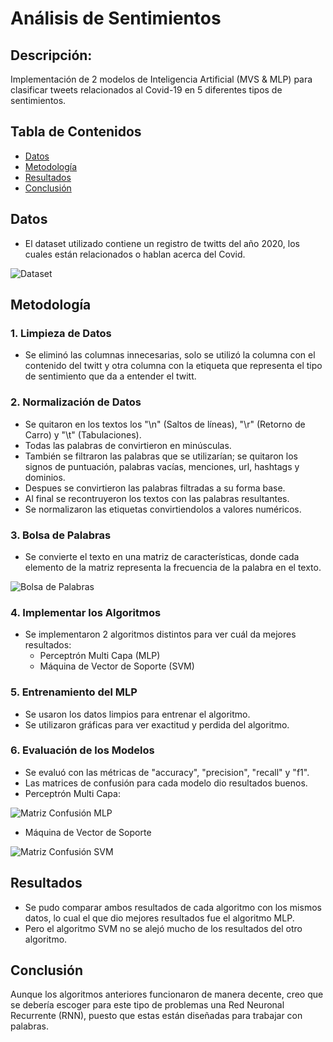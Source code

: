 # Análisis de Sentimientos

## Descripción:
Implementación de 2 modelos de Inteligencia Artificial (MVS &amp; MLP) para clasificar tweets relacionados al Covid-19 en 5 diferentes tipos de sentimientos.


## Tabla de Contenidos 
- [Datos](#datos)
- [Metodología](#metodología)
- [Resultados](#resultados)
- [Conclusión](#conclusión)

## Datos 
- El dataset utilizado contiene un registro de twitts del año 2020, los cuales están relacionados o hablan acerca del Covid.

![Dataset](Imágenes/Dataset.png)

## Metodología 

### 1. Limpieza de Datos 
- Se eliminó las columnas innecesarias, solo se utilizó la columna con el contenido del twitt y otra columna con la etiqueta que representa el tipo de sentimiento que da a entender el twitt.

### 2. Normalización de Datos 
- Se quitaron en los textos los "\n" (Saltos de líneas), "\r" (Retorno de Carro) y "\t" (Tabulaciones).
- Todas las palabras de convirtieron en minúsculas.
- También se filtraron las palabras que se utilizarían; se quitaron los signos de puntuación, palabras vacías, menciones, url, hashtags y dominios.
- Despues se convirtieron las palabras filtradas a su forma base.
- Al final se recontruyeron los textos con las palabras resultantes.
- Se normalizaron las etiquetas convirtiendolos a valores numéricos.

### 3. Bolsa de Palabras 
- Se convierte el texto en una matriz de características, donde cada elemento de la matriz representa la frecuencia de la palabra en el texto.
 
![Bolsa de Palabras](Imágenes/Bolsa_Palabras.png)

### 4. Implementar los Algoritmos
- Se implementaron 2 algoritmos distintos para ver cuál da mejores resultados:
  - Perceptrón Multi Capa (MLP)
  - Máquina de Vector de Soporte (SVM)

### 5. Entrenamiento del MLP 
- Se usaron los datos limpios para entrenar el algoritmo.
- Se utilizaron gráficas para ver exactitud y perdida del algoritmo.

### 6. Evaluación de los Modelos
- Se evaluó con las métricas de "accuracy", "precision", "recall" y "f1".
- Las matrices de confusión para cada modelo dio resultados buenos.
- Perceptrón Multi Capa:

![Matriz Confusión MLP](Imágenes/Matriz_MLP.png)

- Máquina de Vector de Soporte

![Matriz Confusión SVM](Imágenes/Matriz_SVM.png)

## Resultados 
- Se pudo comparar ambos resultados de cada algoritmo con los mismos datos, lo cual el que dio mejores resultados fue el algoritmo MLP.
- Pero el algoritmo SVM no se alejó mucho de los resultados del otro algoritmo.

## Conclusión
Aunque los algoritmos anteriores funcionaron de manera decente, creo que se debería escoger para este tipo de problemas una Red Neuronal Recurrente (RNN), puesto que estas están diseñadas para trabajar con palabras.
